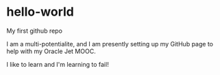 # hello-world
My first github repo

I am a multi-potentialite, and I am presently setting up my GitHub page to help with my Oracle Jet MOOC. 

I like to learn and I'm learning to fail!
